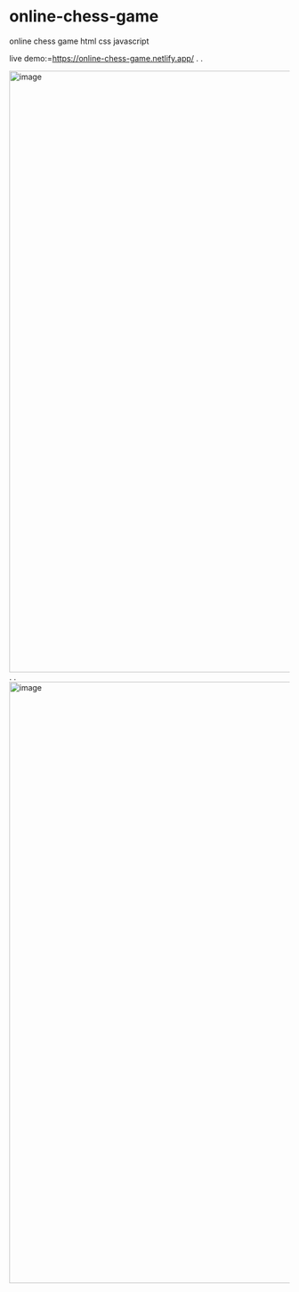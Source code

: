 # online-chess-game
online chess game html css javascript


live demo:=https://online-chess-game.netlify.app/
.
.

<img width="1920" height="1080" alt="image" src="https://github.com/user-attachments/assets/d3f3fe01-0603-4f07-b17e-2cf8890eb1f8" />
.
.
<img width="1920" height="1080" alt="image" src="https://github.com/user-attachments/assets/633abd74-f7b1-416c-88da-320632fff552" />

